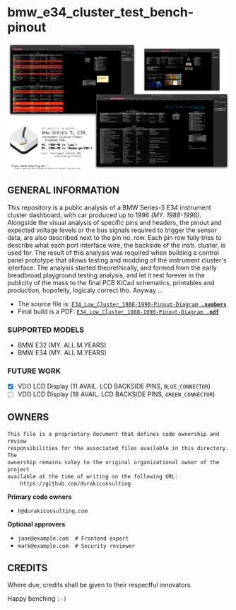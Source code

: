 # bmw_e34_cluster_test_bench-pinout

![](/etc/ui/web-README_final_preview.png)

## GENERAL INFORMATION

This repository is a public analysis of a BMW Series-5 E34 instrument cluster dashboard, with car produced up to 1996 *(MY. 1988-1996)*. Alongside the visual analysis of specific pins and headers, the pinout and expected voltage levels or the bus signals required to trigger the sensor data, are also described next to the pin no. row. Each pin row fully tries to describe what each port interface wire, the backside of the instr. cluster, is used for. The result of this analysis was required when building a control panel prototype that allows testing and modding of the instrument cluster's interface. The analysis started theorethically, and formed from the early breadbroad playground testing analysis, and let it rest forever in the publicity of the mass to the final PCB KiCad schematics, printables and production, hopofelly, logicaly correct tho. Anyway ...

* The source file is: [`E34_Low_Cluster_1988-1990-Pinout-Diagram `**`.numbers`**](/E34_Low_Cluster_1988-1990-Pinout-Diagram.numbers)
* Final build is a PDF: [`E34_Low_Cluster_1988-1990-Pinout-Diagram `**`.pdf`**](/E34_Low_Cluster_1988-1990-Pinout-Diagram.pdf)

### SUPPORTED MODELS

* BMW E32 (MY. ALL M.YEARS)
* BMW E34 (MY. ALL M.YEARS)

### FUTURE WORK

* [x] VDO LCD Display (11 AVAIL. LCD BACKSIDE PINS, `BLUE_CONNECTOR`)
* [ ] VDO LCD Display (18 AVAIL. LCD BACKSIDE PINS, `GREEN_CONNECTOR`)

## OWNERS

```
This file is a proprietary document that defines code ownership and review
responsibilities for the associated files available in this directory. The 
ownership remains soley to the original organizational owner of the project
available at the time of writing on the following URL: 
    https://github.com/durakiconsulting
```

**Primary code owners**

- `h@durakiconsulting.com`

**Optional approvers**

- `jane@example.com  # Frontend expert`
- `mark@example.com  # Security reviewer`

## CREDITS

Where due, credits shall be given to their respectful innovators.

Happy benching `:-)`
